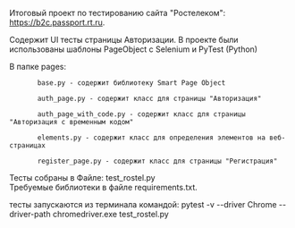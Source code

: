 Итоговый проект по тестированию сайта "Ростелеком": https://b2c.passport.rt.ru.

Содержит UI тесты страницы Авторизации.
В проекте были использованы шаблоны PageObject с Selenium и PyTest (Python)

В папке pages:

           base.py - содержит библиотеку Smart Page Object

           auth_page.py - содержит класс для страницы "Авторизация"

           auth_page_with_code.py - содержит класс для страницы "Авторизация с временным кодом"

           elements.py - содержит класс для определения элементов на веб-страницах

           register_page.py - содержит класс для страницы "Регистрация"
           
Тесты собраны в Файле: test_rostel.py  
Требуемые библиотеки в файле requirements.txt.

тесты запускаются из терминала командой: 
pytest -v --driver Chrome --driver-path chromedriver.exe test_rostel.py
